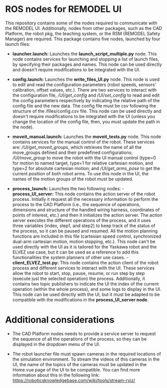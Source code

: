 # ROS nodes for REMODEL UI

This repository contains some of the nodes required to communicate with the REMODEL UI. Additionally, nodes from other packages, such as the CAD Platform, the robot pkg, the teaching system, or the RSM (REMODEL Safety Manager) are required. This package contains five nodes, launched by four launch files:

- **launcher.launch:** Launches the **launch_script_multiple.py** node. This node contains services for launching and stopping a list of launch files, by specifying their packages and names. This node can be used directly and doesn't require modifications to be integrated with the UI.

- **config.launch:** Launches the **write_files_UI.py** node. This node is used to edit and read the configuration parameters (robot speeds, sensors' calibration, offset values, etc.). There are two services to interact with the configuration file, */UI/get_config* and */UI/set_config* to read and edit the config parameters respectively by indicating the relative path of the config file and the new data. The config file must be csv following the structure of the /files/config.csv file. This node can be used directly and doesn't require modifications to be integrated with the UI (unless you change the location of the config file, then, you must update the path in the node).

- **moveit_manual.launch:** Launches the **moveit_tests.py** node. This node contains services for the manual control of the robot. These services are: */UI/get_moveit_groups*, which retrieves the name of all the move_groups defined and their predefined configurations; */UI/move_group* to move the robot with the UI manual control (type=0 for motion to named target, type=1 for relative cartesian motion, and type=2 for absolute cartesian motion; and */UI/get_arms_pose* to get the current position of both robot arms. To use this node in the UI, the names of the motion groups of the robot must be updated.

- **process_launch:** Launches the two following nodes:
		- **process_UI_server:** This node contains the action server of the robot process. Initially it request all the necessary information to perform the process to the CAD Platform (i.e., the sequence of operations, dimensions and structure of the handled wiring harness, coordinates of points of interest, etc.) and then it initializes the action server. The action server executes the different operations of the process, and it uses three variables (index, step1, and step2) to keep track of the status of the process, so it can be paused and resumed. All the motion planning functions are included in this file (cartesian speed control, synchronized dual-arm cartesian motion, motion stopping, etc.). This node can't be used directly with the UI as it is tailored for the Yaskawa robot and the ELVEZ use case, but it can be used as a reference to add this functionalities the system planners of other use cases.
		- **client_ELVEZ_test.py:** This node contains the action client of the robot process and different services to interact with the UI. These services allow the robot to start, stop, pause, resume, or run step by step (execute just the selected operation) the process. Additionally, it contains two topic publishers to indicate the UI the index of the current operation (within the whole process), and some logs to display in the UI. This node can be used directly with the UI, but it must be adapted to be compatible with the modifications in the **process_UI_server node**.

# Additional considerations

- The CAD Platform nodes needs to provide a service server to request the sequence of all the operations of the process, so they can be displayed in the dropdown menu of the UI.

- The robot launcher file must spawn cameras in the required locations of the simulation environment. To stream the videos of this cameras in the UI, the name of the topics of the cameras must be updated in the Home.vue page of the UI to be compatible. You can find more information about this in the following link: https://roboticsknowledgebase.com/wiki/tools/stream-rviz/ 